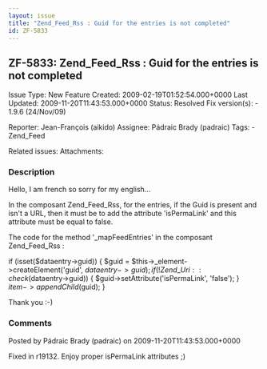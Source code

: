 ```yaml
---
layout: issue
title: "Zend_Feed_Rss : Guid for the entries is not completed"
id: ZF-5833
---
```


ZF-5833: Zend\_Feed\_Rss : Guid for the entries is not completed
----------------------------------------------------------------

 Issue Type: New Feature Created: 2009-02-19T01:52:54.000+0000 Last Updated: 2009-11-20T11:43:53.000+0000 Status: Resolved Fix version(s): - 1.9.6 (24/Nov/09)
 
 Reporter:  Jean-François (aikido)  Assignee:  Pádraic Brady (padraic)  Tags: - Zend\_Feed
 
 Related issues: 
 Attachments: 
### Description

Hello, I am french so sorry for my english...

In the composant Zend\_Feed\_Rss, for the entries, if the Guid is present and isn't a URL, then it must be to add the attribute 'isPermaLink' and this attribute must be equal to false.

The code for the method '\_mapFeedEntries' in the composant Zend\_Feed\_Rss :

if (isset($dataentry->guid)) { $guid = $this->\_element->createElement('guid', $dataentry->guid); if(!Zend\_Uri::check($dataentry->guid)) { $guid->setAttribute('isPermaLink', 'false'); } $item->appendChild($guid); }

Thank you :-)

 

 

### Comments

Posted by Pádraic Brady (padraic) on 2009-11-20T11:43:53.000+0000

Fixed in r19132. Enjoy proper isPermaLink attributes ;)

 

 